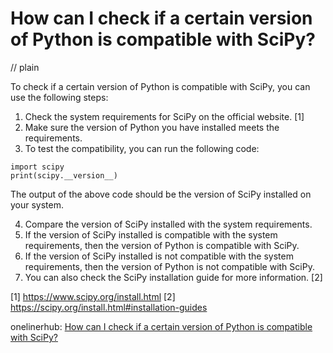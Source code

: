 # How can I check if a certain version of Python is compatible with SciPy?
// plain

To check if a certain version of Python is compatible with SciPy, you can use the following steps:

1. Check the system requirements for SciPy on the official website. [1]
2. Make sure the version of Python you have installed meets the requirements.
3. To test the compatibility, you can run the following code:
```
import scipy
print(scipy.__version__)
```
The output of the above code should be the version of SciPy installed on your system.

4. Compare the version of SciPy installed with the system requirements.
5. If the version of SciPy installed is compatible with the system requirements, then the version of Python is compatible with SciPy.
6. If the version of SciPy installed is not compatible with the system requirements, then the version of Python is not compatible with SciPy.
7. You can also check the SciPy installation guide for more information. [2]

[1] https://www.scipy.org/install.html
[2] https://scipy.org/install.html#installation-guides

onelinerhub: [How can I check if a certain version of Python is compatible with SciPy?](https://onelinerhub.com/python-scipy/how-can-i-check-if-a-certain-version-of-python-is-compatible-with-scipy)